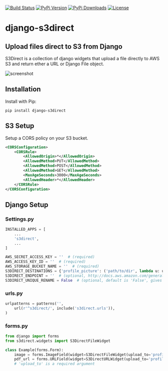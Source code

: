 [![Build Status](https://travis-ci.org/bradleyg/django-s3direct.svg?branch=master)](https://travis-ci.org/bradleyg/django-s3direct)
[![PyPi Version](https://pypip.in/v/django-s3direct/badge.png)](https://crate.io/packages/django-s3direct)
[![PyPi Downloads](https://pypip.in/d/django-s3direct/badge.png)](https://crate.io/packages/django-s3direct)
[![License](https://pypip.in/license/django-s3direct/badge.png)](https://crate.io/packages/django-s3direct)

django-s3direct
===============

Upload files direct to S3 from Django
-------------------------------------

S3Direct is a collection of django widgets that upload a file directly to AWS S3 and return ether a URL or Django File object.

![screenshot](https://raw.github.com/bradleyg/django-s3direct/master/screenshot.png)


## Installation

Install with Pip:

```pip install django-s3direct```  


## S3 Setup

Setup a CORS policy on your S3 bucket.

```xml
<CORSConfiguration>
    <CORSRule>
        <AllowedOrigin>*</AllowedOrigin>
        <AllowedMethod>PUT</AllowedMethod>
        <AllowedMethod>POST</AllowedMethod>
        <AllowedMethod>GET</AllowedMethod>
        <MaxAgeSeconds>3000</MaxAgeSeconds>
        <AllowedHeader>*</AllowedHeader>
    </CORSRule>
</CORSConfiguration>
```

## Django Setup

### Settings.py  

```python
INSTALLED_APPS = [
    ...
    's3direct',
    ...
]

AWS_SECRET_ACCESS_KEY = ''  # (required)
AWS_ACCESS_KEY_ID = ''  # (required)
AWS_STORAGE_BUCKET_NAME = ''  # (required)
S3DIRECT_DESTINATIONS = {'profile_picture': ('path/to/dir', lambda u: u.is_authenticated)} # (required, dictionary containing named Tuples('path', user_function).
S3DIRECT_ENDPOINT = ''  # (optional, http://docs.aws.amazon.com/general/latest/gr/rande.html#s3_region)
S3DIRECT_UNIQUE_RENAME = False  # (optional, default is 'False', gives the uploaded file a unique filename)
```

### urls.py

```python
urlpatterns = patterns('',
    url(r'^s3direct/', include('s3direct.urls')),
)
```

### forms.py


```python
from django import forms
from s3direct.widgets import S3DirectFileWidget

class Example(forms.Form):
    image = forms.ImageField(widget=S3DirectFileWidget(upload_to='profile'))
    pdf_url = forms.URLField(widget=S3DirectURLWidget(upload_to='profile'))
    # 'upload_to' is a required argument
```